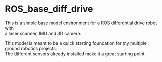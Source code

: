 # ROS_base_diff_drive
This is a simple base model environment for a ROS differential drive robot with <br>
a laser scanner, IMU and 3D camera. <br> 

This model is meant to be a quick starting foundation for my multiple ground robotics projects.<br>
The different sensors already installed make it a great starting point.<br>
